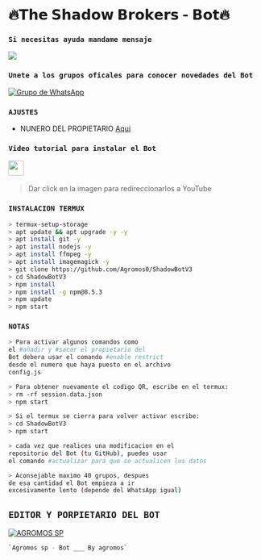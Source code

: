 # **🔥𝗧𝗵𝗲 𝗦𝗵𝗮𝗱𝗼𝘄 𝗕𝗿𝗼𝗸𝗲𝗿𝘀 - 𝗕𝗼𝘁🔥**
### `Si necesitas ayuda mandame mensaje`
<a href="http://wa.me/5219996125657" target="blank"><img src="https://img.shields.io/badge/Whatsapp-30302f?style=flat&logo=whatsapp" /></a>
### `Unete a los grupos oficales para conocer novedades del Bot`
[![Grupo de WhatsApp](https://img.shields.io/badge/WhatsApp%20Group-25D366?style=for-the-badge&logo=whatsapp&logoColor=white)](https://chat.whatsapp.com/JiONzKmPvB25su65XzAbqA)
### `AJUSTES`
- NUNERO DEL PROPIETARIO [Aqui](wa.me18178659441)

### `Video tutorial para instalar el Bot`
<a href="https://www.youtube.com/watch?v=dP8-aaHinBE&t=55s"><img height="30" src="https://github.com/shanduy/ShanBot/blob/main/temples/youtube-logo-6-2.png?raw=true"></a>&nbsp;&nbsp;
> Dar click en la imagen para redireccionarlos a YouTube

### `INSTALACION TERMUX`
```bash
> termux-setup-storage
> apt update && apt upgrade -y -y
> apt install git -y
> apt install nodejs -y
> apt install ffmpeg -y
> apt install imagemagick -y
> git clone https://github.com/Agromos0/ShadowBotV3
> cd ShadowBotV3
> npm install
> npm install -g npm@8.5.3
> npm update
> npm start
```
### `NOTAS`
```bash
> Para activar algunos comandos como 
el #añadir y #sacar el propietario del 
Bot debera usar el comando #enable restrict 
desde el numero que haya puesto en el archivo 
config.js

> Para obtener nuevamente el codigo QR, escribe en el termux:
> rm -rf session.data.json
> npm start 

> Si el termux se cierra para volver activar escribe:
> cd ShadowBotV3
> npm start 

> cada vez que realices una modificacion en el
repositorio del Bot (tu GitHub), puedes usar 
el comando #actualizar para que se actualicen los datos

> Aconsejable maximo 40 grupos, despues 
de esa cantidad el Bot empieza a ir 
excesivamente lento (depende del WhatsApp igual)
```
## `EDITOR Y PORPIETARIO DEL BOT` 
[![AGROMOS SP](https://avatars.githubusercontent.com/u/90165013?s=400&u=946f5c00c527c7e6fa2ef5148c6ad56270bb600e&v=4size=100)](https://avatars.githubusercontent.com/u/90165013?s=400&u=cdf7fd989e2a787c9f400545147865615c336002&v=4) 
```bash
`Agromos sp - Bot ___ By agromos` 
```

